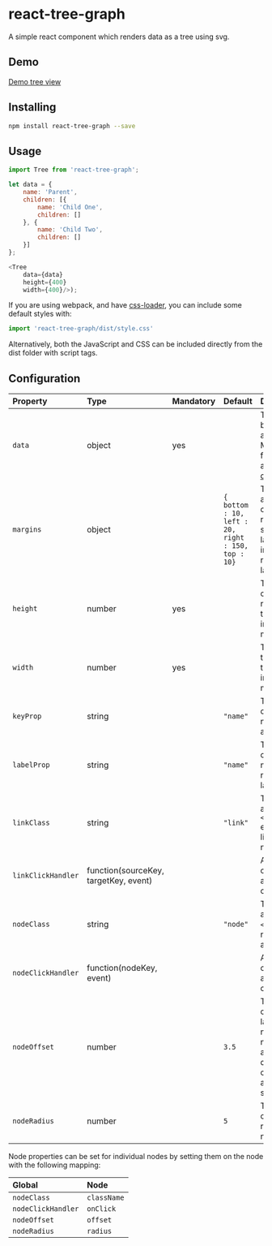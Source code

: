react-tree-graph
================
A simple react component which renders data as a tree using svg.

Demo
----

[Demo tree view](http://jpb12.github.io/tree-viewer/)

Installing
----------
```sh
npm install react-tree-graph --save
```

Usage
-----

```javascript
import Tree from 'react-tree-graph';

let data = {
	name: 'Parent',
	children: [{
		name: 'Child One',
		children: []
	}, {
		name: 'Child Two',
		children: []
	}]
};

<Tree
	data={data}
	height={400}
	width={400}/>);
```

If you are using webpack, and have [css-loader](https://www.npmjs.com/package/css-loader), you can include some default styles with:

```javascript
import 'react-tree-graph/dist/style.css'
```

Alternatively, both the JavaScript and CSS can be included directly from the dist folder with script tags.

Configuration
-------------

| Property | Type | Mandatory | Default | Description |
|:---|:---|:---|:---|:---|
| `data` | object | yes | | The data to be rendered as a tree. Must be in a format accepted by [d3.hierarchy](https://github.com/d3/d3-hierarchy/blob/master/README.md#hierarchy). |
| `margins` | object | | `{ bottom : 10, left : 20, right : 150, top : 10}` | The margins around the content.  The right margin should be larger to include the rendered label text. |
| `height` | number | yes | | The height of the rendered tree, including margins. |
| `width` | number | yes | | The width of the rendered tree, including margins. |
| `keyProp` | string | | `"name"` | The property on each node to use as a key. |
| `labelProp` | string | | `"name"` | The property on each node to render as label text. |
| `linkClass` | string | | `"link"` | The class to add to each `<path>` element linking two nodes. |
| `linkClickHandler` | function(sourceKey, targetKey, event) | | | A function called when a link is clicked. |
| `nodeClass` | string | | `"node"` | The class to add to each `<g>` element, representing a node. |
| `nodeClickHandler` | function(nodeKey, event) | | | A function called when a node is clicked. |
| `nodeOffset` | number | | `3.5` | The height offset for the label of a node.  May need to be adjusted depending on radius and font size. |
| `nodeRadius` | number | | `5` | The radius of the rendered node. |

Node properties can be set for individual nodes by setting them on the node with the following mapping:

| Global | Node |
|:---|:---|
| `nodeClass` | `className` |
| `nodeClickHandler` | `onClick` |
| `nodeOffset` | `offset` |
| `nodeRadius` | `radius` |
